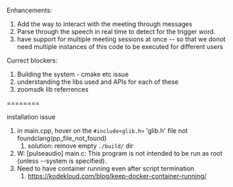 Enhancements:
1. Add the way to interact with the meeting through messages 
2. Parse through the speech in real time to detect for the trigger word.
3. have support for multiple meeting sessions at once -- so that we donot need multiple instances of this code to be executed for different users

Currect blockers:
1. Building the system - cmake etc issue
2. understanding the libs used and APIs for each of these
3. zoomsdk lib referrences





========

installation issue
1. in main.cpp, hover on the `#include<glib.h>` 'glib.h' file not foundclang(pp_file_not_found)
    1. solution: remove empty `./build/` dir
2. W: [pulseaudio] main.c: This program is not intended to be run as root (unless --system is specified).
3. Need to have container running even after script termination
    1. https://kodekloud.com/blog/keep-docker-container-running/

